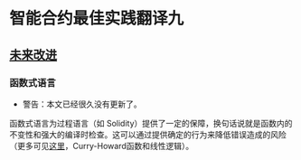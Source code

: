 # 智能合约最佳实践翻译九

## [未来改进](https://consensys.github.io/smart-contract-best-practices/future_improvements/)

### 函数式语言

* 警告：本文已经很久没有更新了。

函数式语言为过程语言（如 Solidity）提供了一定的保障，换句话说就是函数内的不变性和强大的编译时检查。这可以通过提供确定的行为来降低错误造成的风险（更多可见[这里](https://plus.google.com/u/0/events/cmqejp6d43n5cqkdl3iu0582f4k)，Curry-Howard函数和线性逻辑）。

